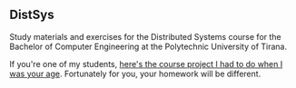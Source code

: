 ## DistSys

Study materials and exercises for the Distributed Systems course for the Bachelor of Computer Engineering at the Polytechnic University of Tirana.

If you're one of my students, [here's the course project I had to do when I was your age](https://github.com/aziflaj/parallel-searcher).
Fortunately for you, your homework will be different.
